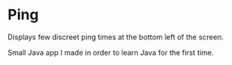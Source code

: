 # Ping

Displays few discreet ping times at the bottom left of the screen.

Small Java app I made in order to learn Java for the first time.

